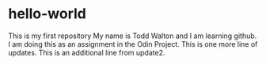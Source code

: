 # hello-world
This is my first repository
My name is Todd Walton and I am learning github.
I am doing this as an assignment in the Odin Project.
This is one more line of updates.
This is an additional line from update2.
